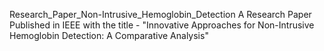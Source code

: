 Research_Paper_Non-Intrusive_Hemoglobin_Detection
A Research Paper Published in IEEE with the title - "Innovative Approaches for Non-Intrusive Hemoglobin Detection: A Comparative Analysis"

